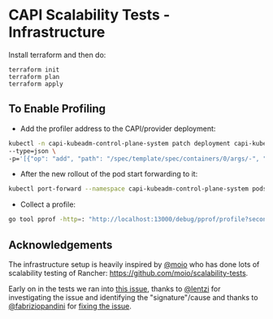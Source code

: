 # CAPI Scalability Tests - Infrastructure

Install terraform and then do:

```shell
terraform init
terraform plan
terraform apply
```

## To Enable Profiling

- Add the profiler address to the CAPI/provider deployment:

```bash
kubectl -n capi-kubeadm-control-plane-system patch deployment capi-kubeadm-control-plane-controller-manager \
--type=json \
-p='[{"op": "add", "path": "/spec/template/spec/containers/0/args/-", "value": "--profiler-address=localhost:6060"}]'
```

- After the new rollout of the pod start forwarding to it:

```bash
kubectl port-forward --namespace capi-kubeadm-control-plane-system pods/capi-kubeadm-control-plane-controller-manager-6677b9ddc7-vh65z 13000:6060
```

- Collect a profile:

```bash
go tool pprof -http=: "http://localhost:13000/debug/pprof/profile?seconds=60"
```

## Acknowledgements

The infrastructure setup is heavily inspired by [@moio](https://github.com/moio) who has done lots of scalability testing of Rancher: https://github.com/moio/scalability-tests.

Early on in the tests we ran into [this issue](https://github.com/kubernetes-sigs/cluster-api/issues/8602), thanks to [@lentzi](https://github.com/) for investigating the issue and identifying the "signature"/cause and thanks to [@fabriziopandini](https://github.com/fabriziopandini) for [fixing the issue](https://github.com/kubernetes-sigs/cluster-api/pull/8617). 
